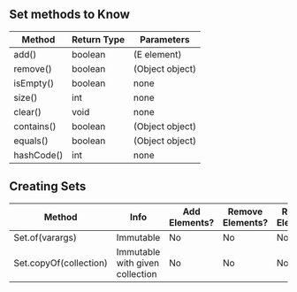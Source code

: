 ## Set methods to Know

| Method        | Return Type          | Parameters                            |
|---------------|----------------------|---------------------------------------|
|add()          | boolean              | (E element)                           |
|remove()       | boolean              | (Object object)                       |
|isEmpty()      | boolean              | none                                  |
|size()         | int                  | none                                  |
|clear()        | void                 | none                                  |
|contains()     | boolean              | (Object object)                       |
|equals()       | boolean              | (Object object)                       |
|hashCode()     | int                  | none                                  |


## Creating Sets

| Method                | Info                            | Add Elements?| Remove Elements? | Replace Elements? |
|-----------------------|---------------------------------|--------------|------------------|-------------------|
|Set.of(varargs)        | Immutable                       | No           | No               | No                |
|Set.copyOf(collection) | Immutable with given collection | No           | No               | No                |
